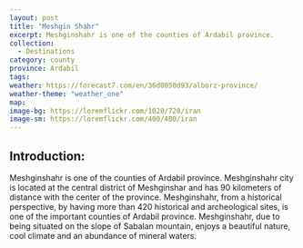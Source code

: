 ```yaml
---
layout: post
title: "Meshgin Shahr"
excerpt: Meshginshahr is one of the counties of Ardabil province.
collection:
  - Destinations
category: county
province: Ardabil
tags:
weather: https://forecast7.com/en/36d0050d93/alborz-province/
weather-theme: "weather_one"
map:
image-bg: https://loremflickr.com/1020/720/iran
image-sm: https://loremflickr.com/400/400/iran
---
```

## **Introduction:**

Meshginshahr is one of the counties of Ardabil province. Meshginshahr city is located at the central district of Meshginshar and has 90 kilometers of distance with the center of the province. Meshginshahr, from a historical perspective, by having more than 420 historical and archeological sites, is one of the important counties of Ardabil province. Meshginshahr, due to being situated on the slope of Sabalan mountain, enjoys a beautiful nature, cool climate and an abundance of mineral waters.